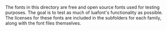 The fonts in this directory are free and open source fonts used for testing purposes.
The goal is to test as much of luafont's functionality as possible. The licenses for these
fonts are included in the subfolders for each family, along with the font files themselves.
